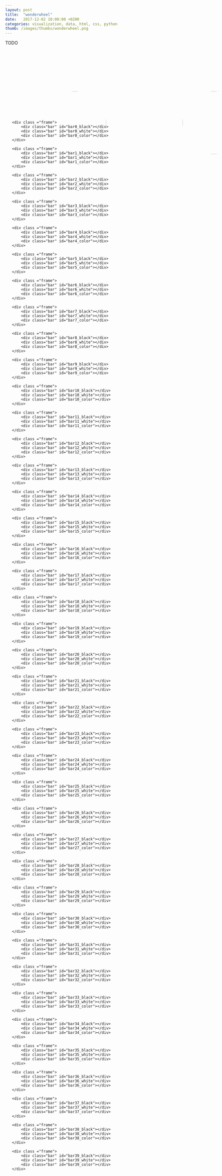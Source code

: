 ```yaml
---
layout: post
title:  "wonderwheel"
date:   2017-12-02 10:00:00 +0200
categories: visualization, data, html, css, python
thumb: /images/thumbs/wonderwheel.png
---
```


<link rel="stylesheet" href="/notebooks/2017_12_02_wonderwheel/html/image2.css">
<link rel="stylesheet" href="/notebooks/2017_12_02_wonderwheel/html/image3.css">

TODO 

<div style="width:444px; height:444px; position:relative; top:10px; left:0px; float:left">
    <img style="border-radius: 50%; border: 0; top: 122px; left:122px; height: 200px; width:200px; position:relative" src="/notebooks/2017_12_02_wonderwheel/images/image2.jpeg">
    
       <div class ="frame">
           <div class="bar" id="bar0_black"></div>
           <div class="bar" id="bar0_white"></div>
           <div class="bar" id="bar0_color"></div>
       </div>

       <div class ="frame">
           <div class="bar" id="bar1_black"></div>
           <div class="bar" id="bar1_white"></div>
           <div class="bar" id="bar1_color"></div>
       </div>

       <div class ="frame">
           <div class="bar" id="bar2_black"></div>
           <div class="bar" id="bar2_white"></div>
           <div class="bar" id="bar2_color"></div>
       </div>

       <div class ="frame">
           <div class="bar" id="bar3_black"></div>
           <div class="bar" id="bar3_white"></div>
           <div class="bar" id="bar3_color"></div>
       </div>

       <div class ="frame">
           <div class="bar" id="bar4_black"></div>
           <div class="bar" id="bar4_white"></div>
           <div class="bar" id="bar4_color"></div>
       </div>

       <div class ="frame">
           <div class="bar" id="bar5_black"></div>
           <div class="bar" id="bar5_white"></div>
           <div class="bar" id="bar5_color"></div>
       </div>

       <div class ="frame">
           <div class="bar" id="bar6_black"></div>
           <div class="bar" id="bar6_white"></div>
           <div class="bar" id="bar6_color"></div>
       </div>

       <div class ="frame">
           <div class="bar" id="bar7_black"></div>
           <div class="bar" id="bar7_white"></div>
           <div class="bar" id="bar7_color"></div>
       </div>

       <div class ="frame">
           <div class="bar" id="bar8_black"></div>
           <div class="bar" id="bar8_white"></div>
           <div class="bar" id="bar8_color"></div>
       </div>

       <div class ="frame">
           <div class="bar" id="bar9_black"></div>
           <div class="bar" id="bar9_white"></div>
           <div class="bar" id="bar9_color"></div>
       </div>

       <div class ="frame">
           <div class="bar" id="bar10_black"></div>
           <div class="bar" id="bar10_white"></div>
           <div class="bar" id="bar10_color"></div>
       </div>

       <div class ="frame">
           <div class="bar" id="bar11_black"></div>
           <div class="bar" id="bar11_white"></div>
           <div class="bar" id="bar11_color"></div>
       </div>

       <div class ="frame">
           <div class="bar" id="bar12_black"></div>
           <div class="bar" id="bar12_white"></div>
           <div class="bar" id="bar12_color"></div>
       </div>

       <div class ="frame">
           <div class="bar" id="bar13_black"></div>
           <div class="bar" id="bar13_white"></div>
           <div class="bar" id="bar13_color"></div>
       </div>

       <div class ="frame">
           <div class="bar" id="bar14_black"></div>
           <div class="bar" id="bar14_white"></div>
           <div class="bar" id="bar14_color"></div>
       </div>

       <div class ="frame">
           <div class="bar" id="bar15_black"></div>
           <div class="bar" id="bar15_white"></div>
           <div class="bar" id="bar15_color"></div>
       </div>

       <div class ="frame">
           <div class="bar" id="bar16_black"></div>
           <div class="bar" id="bar16_white"></div>
           <div class="bar" id="bar16_color"></div>
       </div>

       <div class ="frame">
           <div class="bar" id="bar17_black"></div>
           <div class="bar" id="bar17_white"></div>
           <div class="bar" id="bar17_color"></div>
       </div>

       <div class ="frame">
           <div class="bar" id="bar18_black"></div>
           <div class="bar" id="bar18_white"></div>
           <div class="bar" id="bar18_color"></div>
       </div>

       <div class ="frame">
           <div class="bar" id="bar19_black"></div>
           <div class="bar" id="bar19_white"></div>
           <div class="bar" id="bar19_color"></div>
       </div>

       <div class ="frame">
           <div class="bar" id="bar20_black"></div>
           <div class="bar" id="bar20_white"></div>
           <div class="bar" id="bar20_color"></div>
       </div>

       <div class ="frame">
           <div class="bar" id="bar21_black"></div>
           <div class="bar" id="bar21_white"></div>
           <div class="bar" id="bar21_color"></div>
       </div>

       <div class ="frame">
           <div class="bar" id="bar22_black"></div>
           <div class="bar" id="bar22_white"></div>
           <div class="bar" id="bar22_color"></div>
       </div>

       <div class ="frame">
           <div class="bar" id="bar23_black"></div>
           <div class="bar" id="bar23_white"></div>
           <div class="bar" id="bar23_color"></div>
       </div>

       <div class ="frame">
           <div class="bar" id="bar24_black"></div>
           <div class="bar" id="bar24_white"></div>
           <div class="bar" id="bar24_color"></div>
       </div>

       <div class ="frame">
           <div class="bar" id="bar25_black"></div>
           <div class="bar" id="bar25_white"></div>
           <div class="bar" id="bar25_color"></div>
       </div>

       <div class ="frame">
           <div class="bar" id="bar26_black"></div>
           <div class="bar" id="bar26_white"></div>
           <div class="bar" id="bar26_color"></div>
       </div>

       <div class ="frame">
           <div class="bar" id="bar27_black"></div>
           <div class="bar" id="bar27_white"></div>
           <div class="bar" id="bar27_color"></div>
       </div>

       <div class ="frame">
           <div class="bar" id="bar28_black"></div>
           <div class="bar" id="bar28_white"></div>
           <div class="bar" id="bar28_color"></div>
       </div>

       <div class ="frame">
           <div class="bar" id="bar29_black"></div>
           <div class="bar" id="bar29_white"></div>
           <div class="bar" id="bar29_color"></div>
       </div>

       <div class ="frame">
           <div class="bar" id="bar30_black"></div>
           <div class="bar" id="bar30_white"></div>
           <div class="bar" id="bar30_color"></div>
       </div>

       <div class ="frame">
           <div class="bar" id="bar31_black"></div>
           <div class="bar" id="bar31_white"></div>
           <div class="bar" id="bar31_color"></div>
       </div>

       <div class ="frame">
           <div class="bar" id="bar32_black"></div>
           <div class="bar" id="bar32_white"></div>
           <div class="bar" id="bar32_color"></div>
       </div>

       <div class ="frame">
           <div class="bar" id="bar33_black"></div>
           <div class="bar" id="bar33_white"></div>
           <div class="bar" id="bar33_color"></div>
       </div>

       <div class ="frame">
           <div class="bar" id="bar34_black"></div>
           <div class="bar" id="bar34_white"></div>
           <div class="bar" id="bar34_color"></div>
       </div>

       <div class ="frame">
           <div class="bar" id="bar35_black"></div>
           <div class="bar" id="bar35_white"></div>
           <div class="bar" id="bar35_color"></div>
       </div>

       <div class ="frame">
           <div class="bar" id="bar36_black"></div>
           <div class="bar" id="bar36_white"></div>
           <div class="bar" id="bar36_color"></div>
       </div>

       <div class ="frame">
           <div class="bar" id="bar37_black"></div>
           <div class="bar" id="bar37_white"></div>
           <div class="bar" id="bar37_color"></div>
       </div>

       <div class ="frame">
           <div class="bar" id="bar38_black"></div>
           <div class="bar" id="bar38_white"></div>
           <div class="bar" id="bar38_color"></div>
       </div>

       <div class ="frame">
           <div class="bar" id="bar39_black"></div>
           <div class="bar" id="bar39_white"></div>
           <div class="bar" id="bar39_color"></div>
       </div>
</div>


<div style="width:444px; height:444px; margin-left:50%; top:10px; position:relative">
    <img style="border-radius: 50%; border: 0; top: 122px; left:122px; height: 200px; width:200px; position:relative" src="/notebooks/2017_12_02_wonderwheel/images/image3.jpeg">
    
<div class ="frame">
   <div class="bar2_" id="bar2_0_black"></div>
   <div class="bar2_" id="bar2_0_white"></div>
   <div class="bar2_" id="bar2_0_color"></div>
</div>

<div class ="frame">
   <div class="bar2_" id="bar2_1_black"></div>
   <div class="bar2_" id="bar2_1_white"></div>
   <div class="bar2_" id="bar2_1_color"></div>
</div>

<div class ="frame">
   <div class="bar2_" id="bar2_2_black"></div>
   <div class="bar2_" id="bar2_2_white"></div>
   <div class="bar2_" id="bar2_2_color"></div>
</div>

<div class ="frame">
   <div class="bar2_" id="bar2_3_black"></div>
   <div class="bar2_" id="bar2_3_white"></div>
   <div class="bar2_" id="bar2_3_color"></div>
</div>

<div class ="frame">
   <div class="bar2_" id="bar2_4_black"></div>
   <div class="bar2_" id="bar2_4_white"></div>
   <div class="bar2_" id="bar2_4_color"></div>
</div>

<div class ="frame">
   <div class="bar2_" id="bar2_5_black"></div>
   <div class="bar2_" id="bar2_5_white"></div>
   <div class="bar2_" id="bar2_5_color"></div>
</div>

<div class ="frame">
   <div class="bar2_" id="bar2_6_black"></div>
   <div class="bar2_" id="bar2_6_white"></div>
   <div class="bar2_" id="bar2_6_color"></div>
</div>

<div class ="frame">
   <div class="bar2_" id="bar2_7_black"></div>
   <div class="bar2_" id="bar2_7_white"></div>
   <div class="bar2_" id="bar2_7_color"></div>
</div>

<div class ="frame">
   <div class="bar2_" id="bar2_8_black"></div>
   <div class="bar2_" id="bar2_8_white"></div>
   <div class="bar2_" id="bar2_8_color"></div>
</div>

<div class ="frame">
   <div class="bar2_" id="bar2_9_black"></div>
   <div class="bar2_" id="bar2_9_white"></div>
   <div class="bar2_" id="bar2_9_color"></div>
</div>

<div class ="frame">
   <div class="bar2_" id="bar2_10_black"></div>
   <div class="bar2_" id="bar2_10_white"></div>
   <div class="bar2_" id="bar2_10_color"></div>
</div>

<div class ="frame">
   <div class="bar2_" id="bar2_11_black"></div>
   <div class="bar2_" id="bar2_11_white"></div>
   <div class="bar2_" id="bar2_11_color"></div>
</div>

<div class ="frame">
   <div class="bar2_" id="bar2_12_black"></div>
   <div class="bar2_" id="bar2_12_white"></div>
   <div class="bar2_" id="bar2_12_color"></div>
</div>

<div class ="frame">
   <div class="bar2_" id="bar2_13_black"></div>
   <div class="bar2_" id="bar2_13_white"></div>
   <div class="bar2_" id="bar2_13_color"></div>
</div>

<div class ="frame">
   <div class="bar2_" id="bar2_14_black"></div>
   <div class="bar2_" id="bar2_14_white"></div>
   <div class="bar2_" id="bar2_14_color"></div>
</div>

<div class ="frame">
   <div class="bar2_" id="bar2_15_black"></div>
   <div class="bar2_" id="bar2_15_white"></div>
   <div class="bar2_" id="bar2_15_color"></div>
</div>

<div class ="frame">
   <div class="bar2_" id="bar2_16_black"></div>
   <div class="bar2_" id="bar2_16_white"></div>
   <div class="bar2_" id="bar2_16_color"></div>
</div>

<div class ="frame">
   <div class="bar2_" id="bar2_17_black"></div>
   <div class="bar2_" id="bar2_17_white"></div>
   <div class="bar2_" id="bar2_17_color"></div>
</div>

<div class ="frame">
   <div class="bar2_" id="bar2_18_black"></div>
   <div class="bar2_" id="bar2_18_white"></div>
   <div class="bar2_" id="bar2_18_color"></div>
</div>

<div class ="frame">
   <div class="bar2_" id="bar2_19_black"></div>
   <div class="bar2_" id="bar2_19_white"></div>
   <div class="bar2_" id="bar2_19_color"></div>
</div>

<div class ="frame">
   <div class="bar2_" id="bar2_20_black"></div>
   <div class="bar2_" id="bar2_20_white"></div>
   <div class="bar2_" id="bar2_20_color"></div>
</div>

<div class ="frame">
   <div class="bar2_" id="bar2_21_black"></div>
   <div class="bar2_" id="bar2_21_white"></div>
   <div class="bar2_" id="bar2_21_color"></div>
</div>

<div class ="frame">
   <div class="bar2_" id="bar2_22_black"></div>
   <div class="bar2_" id="bar2_22_white"></div>
   <div class="bar2_" id="bar2_22_color"></div>
</div>

<div class ="frame">
   <div class="bar2_" id="bar2_23_black"></div>
   <div class="bar2_" id="bar2_23_white"></div>
   <div class="bar2_" id="bar2_23_color"></div>
</div>

<div class ="frame">
   <div class="bar2_" id="bar2_24_black"></div>
   <div class="bar2_" id="bar2_24_white"></div>
   <div class="bar2_" id="bar2_24_color"></div>
</div>

<div class ="frame">
   <div class="bar2_" id="bar2_25_black"></div>
   <div class="bar2_" id="bar2_25_white"></div>
   <div class="bar2_" id="bar2_25_color"></div>
</div>

<div class ="frame">
   <div class="bar2_" id="bar2_26_black"></div>
   <div class="bar2_" id="bar2_26_white"></div>
   <div class="bar2_" id="bar2_26_color"></div>
</div>

<div class ="frame">
   <div class="bar2_" id="bar2_27_black"></div>
   <div class="bar2_" id="bar2_27_white"></div>
   <div class="bar2_" id="bar2_27_color"></div>
</div>

<div class ="frame">
   <div class="bar2_" id="bar2_28_black"></div>
   <div class="bar2_" id="bar2_28_white"></div>
   <div class="bar2_" id="bar2_28_color"></div>
</div>

<div class ="frame">
   <div class="bar2_" id="bar2_29_black"></div>
   <div class="bar2_" id="bar2_29_white"></div>
   <div class="bar2_" id="bar2_29_color"></div>
</div>

<div class ="frame">
   <div class="bar2_" id="bar2_30_black"></div>
   <div class="bar2_" id="bar2_30_white"></div>
   <div class="bar2_" id="bar2_30_color"></div>
</div>

<div class ="frame">
   <div class="bar2_" id="bar2_31_black"></div>
   <div class="bar2_" id="bar2_31_white"></div>
   <div class="bar2_" id="bar2_31_color"></div>
</div>

<div class ="frame">
   <div class="bar2_" id="bar2_32_black"></div>
   <div class="bar2_" id="bar2_32_white"></div>
   <div class="bar2_" id="bar2_32_color"></div>
</div>

<div class ="frame">
   <div class="bar2_" id="bar2_33_black"></div>
   <div class="bar2_" id="bar2_33_white"></div>
   <div class="bar2_" id="bar2_33_color"></div>
</div>

<div class ="frame">
   <div class="bar2_" id="bar2_34_black"></div>
   <div class="bar2_" id="bar2_34_white"></div>
   <div class="bar2_" id="bar2_34_color"></div>
</div>

<div class ="frame">
   <div class="bar2_" id="bar2_35_black"></div>
   <div class="bar2_" id="bar2_35_white"></div>
   <div class="bar2_" id="bar2_35_color"></div>
</div>

<div class ="frame">
   <div class="bar2_" id="bar2_36_black"></div>
   <div class="bar2_" id="bar2_36_white"></div>
   <div class="bar2_" id="bar2_36_color"></div>
</div>

<div class ="frame">
   <div class="bar2_" id="bar2_37_black"></div>
   <div class="bar2_" id="bar2_37_white"></div>
   <div class="bar2_" id="bar2_37_color"></div>
</div>

<div class ="frame">
   <div class="bar2_" id="bar2_38_black"></div>
   <div class="bar2_" id="bar2_38_white"></div>
   <div class="bar2_" id="bar2_38_color"></div>
</div>

<div class ="frame">
   <div class="bar2_" id="bar2_39_black"></div>
   <div class="bar2_" id="bar2_39_white"></div>
   <div class="bar2_" id="bar2_39_color"></div>
</div>
</div>
